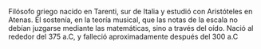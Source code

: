 Filósofo griego nacido en Tarenti, sur de Italia y estudió con Aristóteles en Atenas. Él sostenía, en la teoría musical, que las notas de la escala no debían juzgarse mediante las matemáticas, sino a través del oído. Nació al rededor del 375 a.C, y falleció aproximadamente después del 300 a.C